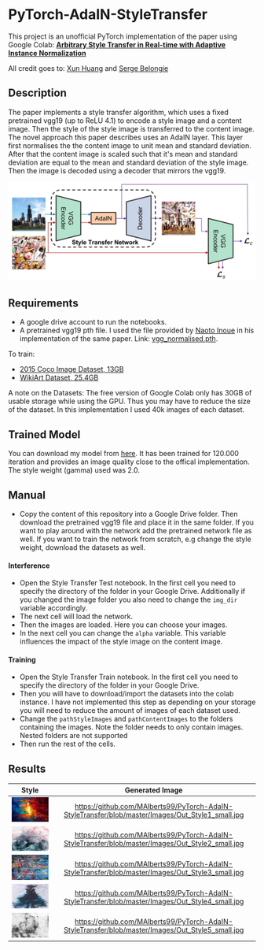 # PyTorch-AdaIN-StyleTransfer
This project is an unofficial PyTorch implementation of the paper using Google Colab: [**Arbitrary Style Transfer in Real-time with Adaptive Instance Normalization**](https://arxiv.org/abs/1703.06868)

All credit goes to: [Xun Huang](http://www.cs.cornell.edu/~xhuang/) and
[Serge Belongie](http://blogs.cornell.edu/techfaculty/serge-belongie/)


## Description
The paper implements a style transfer algorithm, which uses a fixed pretrained vgg19 (up to ReLU 4.1) to encode a style image and a content image. Then the style of the style image is transferred to the content image. The novel approach this paper describes uses an AdaIN layer. This layer first normalises the the content image to unit mean and standard deviation. After that the content image is scaled such that it's mean and standard deviation are equal to the mean and standard deviation of the style image. Then the image is decoded using a decoder that mirrors the vgg19.
<p align='center'>
  <img src='examples/architecture.jpg' width="600px">
</p>

## Requirements
- A google drive account to run the notebooks.
- A pretrained vgg19 pth file. I used the file provided by [Naoto Inoue](https://github.com/naoto0804/pytorch-AdaIN) in his implementation of the same paper. Link: [vgg_normalised.pth](https://drive.google.com/file/d/108uza-dsmwvbW2zv-G73jtVcMU_2Nb7Y/view).


To train:
- [2015 Coco Image Dataset, 13GB](http://images.cocodataset.org/zips/test2015.zip)
- [WikiArt Dataset, 25.4GB](http://web.fsktm.um.edu.my/~cschan/source/ICIP2017/wikiart.zip)

A note on the Datasets: The free version of Google Colab only has 30GB of usable storage while using the GPU. Thus you may have to reduce the size of the dataset. In this implementation I used 40k images of each dataset.

## Trained Model
You can download my model from [here](). It has been trained for 120.000 iteration and provides an image quality close to the offical implementation. The style weight (gamma) used was 2.0.

## Manual
- Copy the content of this repository into a Google Drive folder. Then download the pretrained vgg19 file and place it in the same folder. If you want to play around with the network add the pretrained network file as well. If you want to train the network from scratch, e.g change the style weight, download the datasets as well.
#### Interference
- Open the Style Transfer Test notebook. In the first cell you need to specify the directory of the folder in your Google Drive. Additionally if you changed the image folder you also need to change the `img_dir` variable accordingly.
- The next cell will load the network.
- Then the images are loaded. Here you can choose your images. 
- In the next cell you can change the `alpha` variable. This variable influences the impact of the style image on the content image.
#### Training
- Open the Style Transfer Train notebook. In the first cell you need to specify the directory of the folder in your Google Drive.
- Then you will have to download/import the datasets into the colab instance. I have not implemented this step as depending on your storage you will need to reduce the amount of images of each dataset used.
- Change the `pathStyleImages` and `pathContentImages` to the folders containing the images. Note the folder needs to only contain images. Nested folders are not supported
- Then run the rest of the cells.

## Results
|Style | Generated Image |
| :----: | :----: |
|![](https://github.com/MAlberts99/PyTorch-AdaIN-StyleTransfer/blob/master/Images/style1_small.jpg)|https://github.com/MAlberts99/PyTorch-AdaIN-StyleTransfer/blob/master/Images/Out_Style1_small.jpg|
|![](https://github.com/MAlberts99/PyTorch-AdaIN-StyleTransfer/blob/master/Images/style2_small.jpg)|https://github.com/MAlberts99/PyTorch-AdaIN-StyleTransfer/blob/master/Images/Out_Style2_small.jpg|
|![](https://github.com/MAlberts99/PyTorch-AdaIN-StyleTransfer/blob/master/Images/style3_small.jpg)|https://github.com/MAlberts99/PyTorch-AdaIN-StyleTransfer/blob/master/Images/Out_Style3_small.jpg|
|![](https://github.com/MAlberts99/PyTorch-AdaIN-StyleTransfer/blob/master/Images/style4_small.jpg)|https://github.com/MAlberts99/PyTorch-AdaIN-StyleTransfer/blob/master/Images/Out_Style4_small.jpg|
|![](https://github.com/MAlberts99/PyTorch-AdaIN-StyleTransfer/blob/master/Images/style5_small.jpg)|https://github.com/MAlberts99/PyTorch-AdaIN-StyleTransfer/blob/master/Images/Out_Style5_small.jpg|
